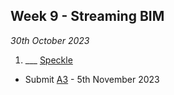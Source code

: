 ## Week 9 - Streaming BIM

*30th October 2023*

1. ___ [Speckle](/41934/Concepts/Speckle)

* Submit [A3](/41934/Assingnments/A3) - 5th November 2023

